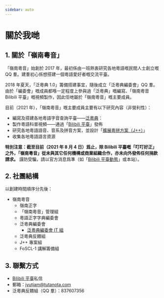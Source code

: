 ```yaml
---
sidebar: auto
---
```


# 關於我哋

## 1. 關於「嶺南粵音」

「嶺南粵音」始創於 2017 年，最初係由一班熱衷研究各地粵語嘅民間人士創立嘅 QQ 羣。建羣初心係想搭建一個粵語愛好者嘅交流平臺。

2018 年夏天，「泛粵典 1.0」籌備搭建事宜，隨後成立「泛粵典編委會」QQ 羣。由於「編委會」嘅成員都喺一定程度上參與過「泛粵典」嘅編寫、「嶺南粵音 Bilibili 平臺」嘅視頻製作，因此佢哋屬於「嶺南粵音」嘅主要成員。

目前（2021 年），「嶺南粵音」嘅主要成員主要有以下研究內容（非營利性）：

- 編寫及搭建各地粵語字音查詢平臺——[泛粵典](/jyutdict/)：
- 製作粵語科普視頻——通過「[Bilibili 平臺](https://space.bilibili.com/410568594)」發佈
- 研究各地粵語語音、音系及拼音方案，並設計「[擴展粵拼方案（J++）](/j++/)」
- 收集各地粵語語言資源

**特別注意：截至目前（2021 年 8 月 4 日）爲止，除 Bilibili 平臺嘅「叮叮好正」之外，「嶺南粵音」從未與其它任何機構或商業組織合作，亦未向外發佈任何捐款請求。** 謹防受騙，請以官方消息爲準（如「[Bilibili 平臺動態](https://space.bilibili.com/410568594/dynamic)」或本站）。

## 2. 社團結構

以創建時間順序分先後：

- 嶺南粵音
    - 嶺南正字
    - 「嶺南粵音」管理組
    - 粵語正字字典編委會
    - 泛粵典編委會
        - [泛粵典編委會 IT 組](https://github.com/JyutdictEB)
    - 泛粵典反饋組
    - J++ 專案組
    - FoSCL-1 講解籌備組

## 3. 聯繫方式

- [Bilibili 平臺](https://space.bilibili.com/410568594)私信
- 郵箱：jyutjam@tutanota.com
- 泛粵典反饋組（QQ 羣）：837607356
